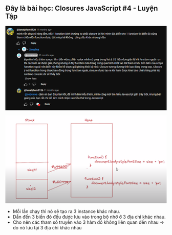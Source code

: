 ## Đây là bài học: Closures JavaScript #4 - Luyện Tập

![Ảnh câu hỏi được đặt ra trong bài này](script3.png)

![Ảnh phân tích các biến lưu giá trị vào trong bộ nhớ](script3-memory.png)

- Mỗi lần chạy thì nó sẽ tạo ra 3 instance khác nhau. 
- Dẫn đến 3 biến đó đều được lưu vào trong bộ nhớ ở 3 địa chỉ khác nhau.
- Cho nên các tham số truyền vào 3 hàm đó không liên quan đến nhau => do nó lưu tại 3 địa chỉ khác nhau